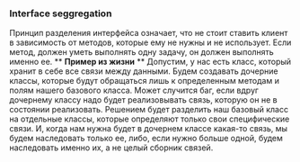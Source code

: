 ### Interface seggregation
Принцип разделения интерфейса означает, что не стоит ставить клиент в 
зависимость от методов, которые ему не нужны и не использует. Если метод, должен уметь выполнять
одну задачу, он должен выполнять именно ее. 
** __Пример из жизни__ **
Допустим, у нас есть класс, который хранит в себе все связи между данными.
Будем создавать дочерние классы, которые будут обращаться лишь к определенным методам и полям нашего базового класса.
Может случится баг, если вдруг дочернему классу надо будет реализовывать связь, которую он не в состоянии реализовать.
Решением будет разделить наш базовый класс на отдельные классы, которые определяют только свои специфические связи. И, когда 
нам нужна будет в дочернем классе какая-то связь, мы будем наследовать только ее, либо, если нужно больше одной, будем наследовать именно их, а не целый сборник связей.